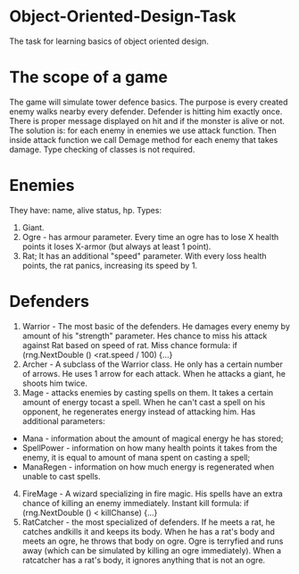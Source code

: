 # Object-Oriented-Design-Task
The task for learning basics of object oriented design.
# The scope of a game
The game will simulate tower defence basics. The purpose is every created enemy walks nearby every defender. Defender is hitting him exactly once. There is proper message displayed on hit and if the monster is alive or not. The solution is: for each enemy in enemies we use attack function. Then inside attack function we call Demage method for each enemy that takes damage. Type checking of classes is not required.
# Enemies
They have: name, alive status, hp.
Types:
1. Giant.
2. Ogre - has armour parameter. Every time an ogre has to lose X health points it loses X-armor (but always at least 1 point).
3. Rat; It has an additional "speed" parameter. With every loss health points, the rat panics, increasing its speed by 1.
# Defenders
1. Warrior - The most basic of the defenders. He damages every enemy by amount of his "strength" parameter. Hes chance to miss his attack against Rat based on speed of rat. Miss chance formula: if (rng.NextDouble () <rat.speed / 100) {...}
2. Archer - A subclass of the Warrior class. He only has a certain number of arrows. He uses 1 arrow for each attack. When he attacks a giant, he shoots him twice.
3. Mage - attacks enemies by casting spells on them. It takes a certain amount of energy tocast a spell. When he can't cast a spell on his opponent, he regenerates energy instead of attacking him. Has additional parameters:
  - Mana - information about the amount of magical energy he has stored;
  - SpellPower - information on how many health points it takes from the enemy, it is equal
    to amount of mana spent on casting a spell;
  - ManaRegen - information on how much energy is regenerated when unable to cast spells.
4. FireMage - A wizard specializing in fire magic. His spells have an extra chance of killing an enemy immediately. Instant kill formula:
  if (rng.NextDouble () < killChanse) {...}
5. RatCatcher - the most specialized of defenders. If he meets a rat, he catches andkills it and keeps its body. When he has a rat's body and meets an ogre, he throws that body on ogre. Ogre is terryfied and runs away (which can be simulated by killing an ogre immediately). When a ratcatcher has a rat's body, it ignores anything that is not an ogre.

